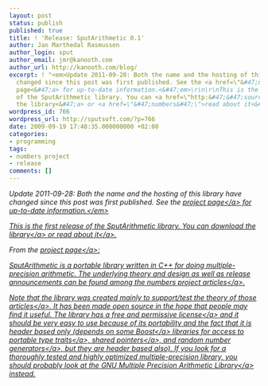 ```yaml
---
layout: post
status: publish
published: true
title: ! 'Release: SputArithmetic 0.1'
author: Jan Marthedal Rasmussen
author_login: sput
author_email: jmr@kanooth.com
author_url: http://kanooth.com/blog/
excerpt: ! "<em>Update 2011-09-28: Both the name and the hosting of this library have
  changed since this post was first published. See the <a href=\"&#47;numbers&#47;\">project
  page<&#47;a> for up-to-date information.<&#47;em>\r\n\r\nThis is the first release
  of the SputArithmetic library. You can <a href=\"http:&#47;&#47;sourceforge.net&#47;projects&#47;sputsoftnumbers&#47;files&#47;\">download
  the library<&#47;a> or <a href=\"&#47;numbers&#47;\">read about it<&#47;a>.\r\n\r\n"
wordpress_id: 766
wordpress_url: http://sputsoft.com/?p=766
date: 2009-09-19 17:48:35.000000000 +02:00
categories:
- programming
tags:
- numbers project
- release
comments: []
---
```

<em>Update 2011-09-28: Both the name and the hosting of this library have changed since this post was first published. See the <a href="&#47;numbers&#47;">project page<&#47;a> for up-to-date information.<&#47;em>

This is the first release of the SputArithmetic library. You can <a href="http:&#47;&#47;sourceforge.net&#47;projects&#47;sputsoftnumbers&#47;files&#47;">download the library<&#47;a> or <a href="&#47;numbers&#47;">read about it<&#47;a>.

<a id="more"></a><a id="more-766"></a>

From the <a href="&#47;numbers&#47;">project page<&#47;a>:

SputArithmetic is a portable library written in C++ for doing multiple-precision arithmetic.&nbsp;The underlying theory and design as well as release announcements can be found among the&nbsp;<a href="&#47;blog&#47;tag&#47;numbers-project">numbers project articles<&#47;a>.

Note that the library was created mainly to support&#47;test the theory of <a href="&#47;blog&#47;tag&#47;multiple-precision">those articles<&#47;a>. It has been made open source in the hope that people may find it useful. The library has a free and permissive&nbsp;<a href="http:&#47;&#47;www.boost.org&#47;users&#47;license.html">license<&#47;a> and it should be very easy to use because of its portability and the fact that it is header based only (depends on some&nbsp;<a href="http:&#47;&#47;www.boost.org">Boost<&#47;a> libraries for access to portable&nbsp;<a href="http:&#47;&#47;www.boost.org&#47;doc&#47;libs&#47;release&#47;libs&#47;integer&#47;index.html">type traits<&#47;a>,&nbsp;<a href="http:&#47;&#47;www.boost.org&#47;doc&#47;libs&#47;1_43_0&#47;libs&#47;smart_ptr&#47;shared_ptr.htm">shared pointers<&#47;a>, and&nbsp;<a href="http:&#47;&#47;www.boost.org&#47;doc&#47;libs&#47;release&#47;libs&#47;random&#47;">random number generators<&#47;a>, but they are header based also). If you look for a thoroughly tested and highly optimized multiple-precision library, you should probably look at the&nbsp;<a href="http:&#47;&#47;gmplib.org&#47;">GNU&nbsp;Multiple Precision Arithmetic Library<&#47;a> instead.
